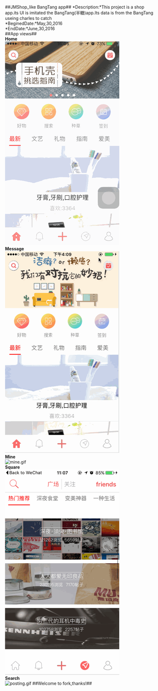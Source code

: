 ##JMShop_like BangTang app##
*Description:*This project is a shop app.its UI is imitated the BangTang(半糖)app.Its data is from the BangTang useing charles to catch	
*BeginedDate:*May,30,2016	
*EndDate:*June,30,2016  
##App views##  
**Home**  
![home.gif](https://github.com/Jimmy6464/JMShop_likeBangTang/blob/master/home.gif)  
**Message**  
![message.gif](https://github.com/Jimmy6464/JMShop_likeBangTang/blob/master/message.gif)  
**Mine**  
![mine.gif](https://github.com/Jimmy6464/JMShop_likeBangTang/blob/master/mine.gif)  
**Square**  
![square.gif](https://github.com/Jimmy6464/JMShop_likeBangTang/blob/master/square.gif)  
**Search**  
![posting.gif](https://github.com/Jimmy6464/JMShop_likeBangTang/blob/master/search.gif) 
##Welcome to fork,thanks!##

